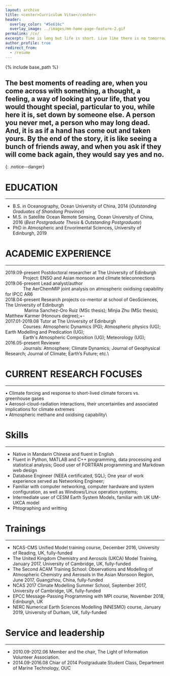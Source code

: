 ```yaml
---
layout: archive
title: <center>Curriculum Vitae</center>
header:
  overlay_color: "#5e616c"
  overlay_image: ../images/mm-home-page-feature-2.gif
permalink: /cv/
excerpt: Time is long but life is short. Live like there is no tomorrow, dance like no one is watching, and look forward like nothing happened behind.
author_profile: true
redirect_from:
  - /resume
---
```


{% include base_path %}

## The best moments of reading are, when you come across with something, a thought, a feeling, a way of looking at your life, that you would thought special, particular to you, while here it is, set down by someone else. A person you never met, a person who may long dead. And, it is as if a hand has come out and taken yours. By the end of the story, it is like seeing a bunch of friends away, and when you ask if they will come back again, they would say yes and no.
{: .notice--danger}

EDUCATION
======
------
* B.S. in Oceanography, Ocean University of China, 2014 (*Outstanding Graduates of Shandong Province*)
* M.S. in Satellite Ocean Remote Sensing, Ocean University of China, 2016 (*Best Postgraduate Thesis* & *Outstanding Postgraduate*)
* PhD in Atmospheric and Envorimental Sciences, University of Edinburgh, 2019

ACADEMIC EXPERIENCE
======
------
2019.09-present	Postdoctoral researcher at The University of Edinburgh\
&emsp;&emsp;&emsp;&emsp;Project: ENSO and Asian monsoon and climate teleconnections\
2019.06-present	Lead analyst/author\
&emsp;&emsp;&emsp;&emsp;The AerChemMIP joint analysis on atmospheric oxidising capability for IPCC AR6\
2018.04-present	Research projects co-mentor at school of GeoSciences, The University of Edinburgh\
&emsp;&emsp;&emsp;&emsp; Marina Sanchez-Oro Ruiz (MSc thesis); Minjia Zhu (MSc thesis); Matthew Karmer (Honours degree);+-\
2017.01-2019.08	Tutor at The University of Edinburgh\
&emsp;&emsp;&emsp;&emsp;Courses: Atmospheric Dynamics (PG); Atmospheric physics (UG); Earth Modelling and Predication (UG); \
&emsp;&emsp;&emsp;&emsp;Earth's Atmospheric Composition (UG); Meteorology (UG);\
2016.05-present	Reviewer\
&emsp;&emsp;&emsp;&emsp;Journals: Atmosphere; Climate Dynamics; Journal of Geophysical Research; Journal of Climate; Earth’s Future; etc.\

CURRENT RESEARCH FOCUSES
======
------
•	Climate forcing and response to short-lived climate forcers vs. greenhouse gases\
•	Aerosol-cloud-radiation interactions, their uncertainties and associated implications for climate extremes\
•	Atmospheric methane and oxidising capability\

Skills
======
------
* Native in Mandarin Chinese and fluent in English 
* Fluent in Python, MATLAB and C++ programming, data processing and statistical analysis; Good user of FORTRAN programming and Markdown web design
* Database Engineer (NEEA certificated, SQL);  One year of work experience served as Networking Engineer; 
* Familiar with computer networking, computer hardware and system configuration, as well as Windows/Linux operation systems; 
* Intermediate user of CESM Earth System Models, familiar with UK UM-UKCA model
* Phtographing and writting

Trainings
======
------
* NCAS-CMS Unified Model training course, December 2016, University of Reading, UK, fully-funded
* The United Kingdom Chemistry and Aerosols (UKCA) Model Training, January 2017, University of Cambridge, UK, fully-funded
* The Second ACAM Training School: Observations and Modelling of Atmospheric Chemistry and Aerosols in the Asian Monsoon Region, June 2017, Guangzhou, China, fully-funded
* NCAS 2017 Climate Modelling Summer School, September 2017, University of Cambridge, UK, fully-funded
* EPCC Message-Passing Programming with MPI course, November 2018, Edinburgh, UK
* NERC Numerical Earth Sciences Modelling (NNESMO) course, January 2019, University of Durham, UK, fully-funded


Service and leadership
======
______
* 2010.09-2012.06 Member and the chair, The Light of Information Volunteer Association.
* 2014.09-2016.08 Chiar of 2014 Postgraduate Student Class, Department of Marine Technology, OUC
